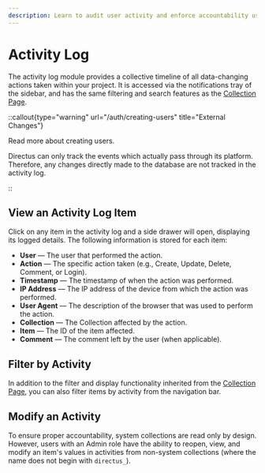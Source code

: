 ```yaml
---
description: Learn to audit user activity and enforce accountability using the activity log.
---
```


# Activity Log

<!-- TODO: Image -->

The activity log module provides a collective timeline of all data-changing actions taken within your project. It is accessed via the notifications tray of the sidebar, and has the same filtering and search features as the [Collection Page](/data-modeling/collections).

::callout{type="warning" url="/auth/creating-users" title="External Changes"}

Read more about creating users.

Directus can only track the events which actually pass through its platform. Therefore, any changes directly made to the database are not tracked in the activity log.

::

## View an Activity Log Item

<!-- TODO: ![Activity Log Default Fields](https://cdn.directus.io/docs/v9/configuration/activity-log/activity-log-20220816/activity-log-default-fields-20220816A.webp) -->

Click on any item in the activity log and a side drawer will open, displaying its logged details. The following information
is stored for each item:

- **User** — The user that performed the action.
- **Action** — The specific action taken (e.g., Create, Update, Delete, Comment, or Login).
- **Timestamp** — The timestamp of when the action was performed.
- **IP Address** — The IP address of the device from which the action was performed.
- **User Agent** — The description of the browser that was used to perform the action.
- **Collection** — The Collection affected by the action.
- **Item** — The ID of the item affected.
- **Comment** — The comment left by the user (when applicable).

## Filter by Activity

<!-- TODO: <video title="Filter by Activity" autoplay playsinline muted loop controls>
	<source src="https://cdn.directus.io/docs/v9/configuration/activity-log/activity-log-20220816/filter-by-activity-20220817A.mp4" type="video/mp4" />
</video> -->

In addition to the filter and display functionality inherited from the
[Collection Page](/data-modeling/collections), you can also filter items by activity from the
navigation bar.

## Modify an Activity

<!-- <video title="Filter by Activity" autoplay playsinline muted loop controls>
	<source src="https://cdn.directus.io/docs/v9/configuration/activity-log/activity-log-20220816/modify-an-activity-20220817A.mp4" type="video/mp4" />
</video> -->

To ensure proper accountability, system collections are read only by design. However, users with an Admin role have
the ability to reopen, view, and modify an item's values in activities from non-system collections (where the name does
not begin with `directus_`).
